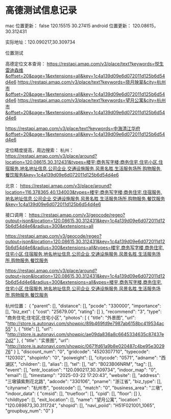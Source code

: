 # 高德测试信息记录

mac 位置更新： false 120.15515 30.27415
android 位置更新： 120.08615， 30.312431

实际地址：120.090217,30.309734

位置测试

高德定位文本查询：
https://restapi.amap.com/v3/place/text?keywords=悦生雷迪森维&offset=20&page=1&extensions=all&key=1c4a139d09e6d072011d125b6d54d4e6
https://restapi.amap.com/v3/place/text?keywords=晓月映翠&city=杭州市&offset=20&page=1&extensions=all&key=1c4a139d09e6d072011d125b6d54d4e6
https://restapi.amap.com/v3/place/text?keywords=望月公寓&city=杭州市&offset=20&page=1&extensions=all&key=1c4a139d09e6d072011d125b6d54d4e6

https://restapi.amap.com/v3/place/text?keywords=中海清江华府&offset=20&page=1&extensions=all&key=1c4a139d09e6d072011d125b6d54d4e6



定位精度提高，周边搜索：
杭州：
https://restapi.amap.com/v3/place/around?location=120.08615,30.312431&types=楼宇;商务写字楼;商务住宅,住宅小区,住宿服务,地名地址信息,公司企业,交通设施服务,风景名胜,生活服务场所,购物服务,餐饮服务&key=1c4a139d09e6d072011d125b6d54d4e6

北京：
https://restapi.amap.com/v3/place/around?location=116.378365,40.134003&types=楼宇;商务写字楼;商务住宅,住宿服务,地名地址信息,公司企业,交通设施服务,风景名胜,生活服务场所,购物服务,餐饮服务&key=1c4a139d09e6d072011d125b6d54d4e6


接口调用：
https://restapi.amap.com/v3/geocode/regeo?output=json&location=120.08615,30.312431&key=1c4a139d09e6d072011d125b6d54d4e6&radius=300&extensions=all

https://restapi.amap.com/v3/geocode/regeo?output=json&location=120.08615,30.312431&key=1c4a139d09e6d072011d125b6d54d4e6&radius=300&extensions=all&types=楼宇,商务写字楼,商务住宅,住宅小区,住宿服务,地名地址信息,公司企业,交通设施服务,风景名胜,生活服务场所,购物服务,餐饮服务


https://restapi.amap.com/v3/place/around?output=json&location=120.08615,30.312431&key=1c4a139d09e6d072011d125b6d54d4e6&radius=300&extensions=all&ypes=楼宇,商务写字楼,商务住宅,住宅小区,住宿服务,地名地址信息,公司企业,交通设施服务,风景名胜,生活服务场所,购物服务,餐饮服务

杭州位置：
{
"parent": [],
"distance": [],
"pcode": "330000",
"importance": [],
"biz_ext": {
"cost": "25679.00",
"rating": []
},
"recommend": "3",
"type": "商务住宅;住宅区;住宅小区",
"photos": [
{
"title": "外景图",
"url": "http://store.is.autonavi.com/showpic/89b469fd9e7987ab6158bc419534ac55"
},
{
"title": [],
"url": "http://store.is.autonavi.com/showpic/ae09da836a8c6645334635c87437e2d2"
},
{
"title": "实景图",
"url": "http://store.is.autonavi.com/showpic/0671fd61a9b8e020487c4be95e302976"
}
],
"discount_num": "0",
"gridcode": "4520307710",
"typecode": "120302",
"shopinfo": "0",
"poiweight": [],
"citycode": "0571",
"adname": "西湖区",
"children": [],
"alias": [],
"tel": [],
"id": "B023B06NRM",
"tag": [],
"event": [],
"entr_location": "120.090217,30.309734",
"indoor_map": "0",
"email": [],
"timestamp": "2025-03-22 17:20:43",
"website": [],
"address": "三墩镇紫荆花北路",
"adcode": "330106",
"pname": "浙江省",
"biz_type": [],
"cityname": "杭州市",
"postcode": [],
"match": "0",
"business_area": "三墩",
"indoor_data": {
"cmsid": [],
"truefloor": [],
"cpid": [],
"floor": []
},
"childtype": [],
"exit_location": [],
"name": "望月公寓",
"location": "120.089873,30.311724",
"shopid": [],
"navi_poiid": "H51F021001_1065",
"groupbuy_num": "0"
}